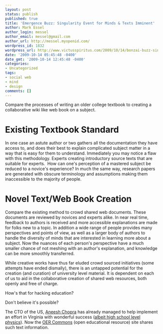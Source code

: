 ```yaml
---
layout: post
status: publish
published: true
title: 'Emergence Buzz: Singularity Event for Minds & Texts Imminent'
author: Mark Essel
author_login: messel
author_email: messel@gmail.com
author_url: http://messel.myopenid.com/
wordpress_id: 1832
wordpress_url: http://www.victusspiritus.com/2009/10/14/bonzai-buzz-singularity-event-for-minds-texts-imminent/
date: '2009-10-14 05:45:48 -0400'
date_gmt: '2009-10-14 12:45:48 -0400'
categories:
- Uncategorized
tags:
- social web
- mind
- design
comments: []
---
```

<p>Compare the processes of writing an older college textbook to creating a collaborative wiki like web book on a subject.</p>
<h1>Existing Textbook Standard</h1>
<p>In one case an astute author or two gathers all the documentation they have access to, and does their best to explain complicated subject matter in a way that is easy for them to understand. Immediately you may notice a flaw with this methodology. Experts creating introductory source texts that are suitable for experts.  How can one's perception of a mastered subject be reduced to a novice's experience? In much the same way, research papers are generated with obscure terminology and assumptions making them inaccessible to the majority of people.</p>
<h1>Novel Text/Web Book Creation</h1>
<p>Compare the existing method to crowd shared web documents. These documents are reviewed by novices and experts alike. In near real time, feedback to authors is received and more accessible explanations are made for folks new to a topic. In addition a wide range of people provides many perspectives and points of view, as well as a larger body of authors to handle the diversity of minds that are interested in learning more about a subject. Now the nuances of each person's perspective have a much smaller chance of not meshing with an author's explanation, and knowledge can be more smoothly transferred.</p>
<p>While creative works have thus far eluded crowd sourced initiatives (some attempts have ended dismally), there is an untapped potential for the creation (and curation) of university level material. It is dependent on each of us to aid in the collaborative creation of shared web resources, both openly and free of charge.</p>
<p>How's that for hacking education?</p>
<p>Don't believe it's possible?</p>
<p>The CTO of the US, <a href="http://en.wikipedia.org/wiki/Aneesh_Chopra">Aneesh Chopra</a> has already managed to help implement an effort in Virginia with wonderful success (<a href="http://virginia.ck12.org/flexr/">albeit high school level physics</a>). Now the <a href="http://www.oercommons.org/">OER Commons</a> (open educational resource) site shares such text information.</p>

